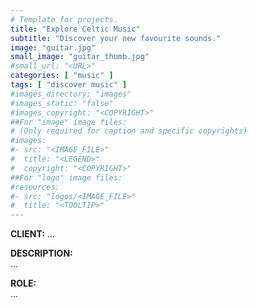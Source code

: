 ```yaml
---
# Template for projects.
title: "Explore Celtic Music"
subtitle: "Discover your new favourite sounds."
image: "guitar.jpg"
small_image: "guitar_thumb.jpg"
#small_url: "<URL>"
categories: [ "music" ]
tags: [ "discover music" ]
#images_directory; "images"
#images_static: "false"
#images_copyright: "<COPYRIGHT>"
##For "image" image files:
# (Only required for caption and specific copyrights)
#images:
#- src: "<IMAGE_FILE>"
#  title: "<LEGEND>"
#  copyright: "<COPYRIGHT>"
##For "logo" image files:
#resources:
#- src: "logos/<IMAGE_FILE>"
#  title: "<TOOLTIP>"
---
```


<b>CLIENT:</b> ...<br>

<b>DESCRIPTION:</b><br>
...<br>

<b>ROLE:</b><br>
...<br>
